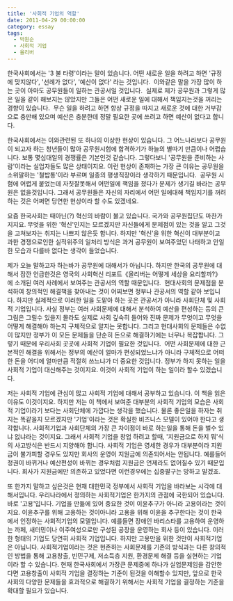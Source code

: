 ```yaml
---
title: '사회적 기업의 역할'
date: 2011-04-29 00:00:00
category: essay
tags:
  - 박원순
  - 사회적 기업
  - 올리버
---
```


한국사회에서는 '3 불 타령'이라는 말이 있습니다. 어떤 새로운 일을 하려고 하면 '규정에 맞지않다', '선례가 없다', '예산이 없다' 라는 것입니다.  이와같은 말을 가장 많이 하는 곳이 아마도 공무원들이 일하는 관공서일 것입니다.  실제로 제가 공무원과 그렇게 많은 일을 같이 해보지는 않았지만 그들은 어떤 새로운 일에 대해서 책임지는것을 꺼리는 경향이 있습니다.  무슨 일을 하려고 하면 항상 규정을 따지고 새로운 것에 대한 거부감으로 충만해 있으며 예산은 충분한데 정말 필요한 곳에 쓰려고 하면 예산이 없다고 합니다.

한국사회에서는 이와관련된 또 하나의 이상한 현상이 있습니다. 그 어느나라보다 공무원이 되고자 하는 청년들이 많아 공무원시험에 합격하기가 하늘의 별따기 만큼이나 어렵습니다. 보통 몇십대일의 경쟁률은 기본인것 같습니다. 그렇다보니 '공무원을 준비하는 사람'이라는 실업자들도 많은 상태이지요. 이런 현상이 존재하는 가장 큰 이유는 공무원을 소위말하는 '철밥통'이라 부르며 일종의 평생직장이라 생각하기 때문입니다.  공무원 시험에 어렵게 붙었는데 자칫잘못해서 어떤일에 책임을 졌다가 문제가 생기길 바라는 공무원은 없을것입니다. 그래서 공무원들은 자신의 자리에서 어떤 일에대해 책임지기를 꺼려하는 것은 어쩌면 당연한 현상이라 할 수도 있겠네요.

요즘 한국사회는 때아닌(?) 혁신의 바람이 불고 있습니다. 국가와 공무원집단도 마찬가지지요. 무엇을 위한 '혁신'인지는 모르겠지만 자신들에게 문제점이 있는 것을 알고 그것을 고쳐보자는 취지는 나쁘지 않은듯 합니다. 하지만 '혁신'을 위한 혁신이 대부분이고 과한 경쟁으로인한 실적위주의 일처리 방식은 과거 공무원이 보여주었던 나태하고 안일한 모습과 다를바 없다는 생각이 들었습니다.

제가 오늘 말하고자 하는바가 공무원에 대해서가 아닙니다. 하지만 한국의 공무원에 대해서 잠깐 언급한것은 영국의 사회혁신 리포트《올리버는 어떻게 세상을 요리할까?》에 소개된 여러 사례에서 보여주는 관공서의 역할 때문입니다.  현대사회의 문제점을 분석하여 창의적인 해결책을 찾아내는 것이 어찌보면 정부나 관공서의 역할 같아 보입니다. 하지만 실제적으로 이러한 일을 도맡아 하는 곳은 관공서가 아니라 사회단체 및 사회적 기업입니다. 사실 정부는 여러 사회문제에 대해서 분석하여 예산을 편성하는 등의 큰 그림은 그릴수 있을지 몰라도 실제로 사회 깊숙히 들어와 진짜 문제가 무엇이고 무엇을 어떻게 해결해야 하는지 구체적으로 알지는 못합니다. 그리고 현대사회의 문제들은 수없이 많지만 정부가 이 모든 문제들을 단순히 돈으로 해결하기에는 너무나 복잡합니다. 그렇기 때문에 우리사회 곳곳에 사회적 기업이 필요한 것입니다.  어떤 사회문제에 대한 근본적인 해결을 위해서는 정부의 예산이 얼마가 편성되었느냐가 아니라 구체적으로 어떠한 돈을 어디에 얼마만큼 적절히 쓰느냐가 더 중요한 것입니다. 정부가 하지 못하는 일을 사회적 기업이 대신해주는 것이지요. 이것이 사회적 기업이 하는 일이라 할수 있겠습니다.

저는 사회적 기업에 관심이 많고 사회적 기업에 대해서 공부하고 있습니다. 이 책을 읽은 이유도 이것이지요. 하지만 저는 이 책에서 보여준 대부분의 사회적 기업의 모습은 사회적 기업이라기 보다는 사회단체에 가깝다는 생각을 했습니다. 물론 좋은일을 하자는 취지는 똑같을지 모르겠지만 '기업'이라는 것은 확실한 비즈니스 모델이 있어야 한다고 생각합니다. 사회적기업과 사회단체의 가장 큰 차이점이 바로 하는일을 통해 돈을 벌수 있냐 없냐라는 것이지요. 그래서 사회적 기업을 창업 하려고 할때, '지원금으로 하지 뭐'식의 사고방식은 반드시 지양해야 합니다. 사회적 기업은 영세한 경우가 대부분이라 지원금이 불가피할 경우도 있지만 회사의 운영이 지원금에 의존되어서는 안됩니다. 예를들어 정권이 바뀌거나 예산편성이 바뀌는 경우처럼 지원금은 언제라도 없어질수 있기 때문입니다. 회사가 지원금에만 의존하고 있었다면 이런경우에는 십중팔구는 망하고 말겠죠.

또 한가지 말하고 싶은것은 현재 대한민국 정부에서 사회적 기업을 바라보는 시각에 대해서입니다. 우리나라에서 정의하는 사회적기업은 한가지의 관점에 국한되어 있습니다. 바로 '고용'입니다. 기업을 만듦에 있어 중요한 것이 이윤추구가 아니라 고용이라는 것이지요. 이윤추구를 위해 고용하는 것이아니라 고용을 위해 이윤을 추구한다는 것이 한국에서 인정하는 사회적기업의 모델입니다. 예를들면 장애인 바리스타를 고용하여 운영하는 까페, 새터민이나 이주여성으로만 구성된 공장을 운영하는 회사 등이 있습니다. 이러한 형태의 기업도 당연히 사회적 기업입니다. 하지만 고용만을 위한 것만이 사회적기업은 아닙니다. 사회적기업이라는 것은 현존하는 사회문제를 기존의 방식과는 다른 창의적인 방법을 통해 고용창출, 빈민구제, 저소득층 지원, 환경문제 해결 등을 실현하는 기업이라 할 수 있습니다. 현재 한국사회에서 가장큰 문제중에 하나가 실업문제임을 감안한다면 고용창출이 사회적 기업을 결정하는 기준이 된것을 이해할수 있지만, 앞으로 한국사회의 다양한 문제들을 효과적으로 해결하기 위해서는 사회적 기업을 결정하는 기준을 확대할 필요가 있습니다.
